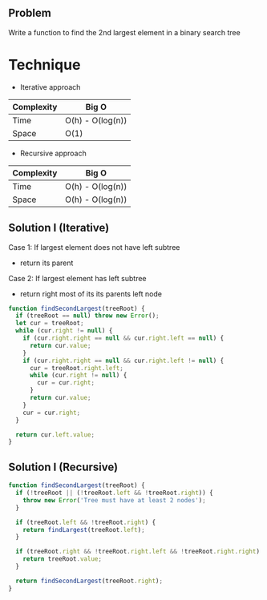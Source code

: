 
## Problem 

Write a function to find the 2nd largest element in a binary search tree

# Technique

- Iterative approach

| Complexity | Big O            |
|------------|------------------|
| Time       | O(h) - O(log(n)) |
| Space      | O(1)             |

- Recursive approach

| Complexity | Big O            |
|------------|------------------|
| Time       | O(h) - O(log(n)) |
| Space      | O(h) - O(log(n)) |

## Solution I (Iterative)

Case 1: If largest element does not have left subtree

- return its parent

Case 2: If largest element has left subtree

- return right most of its its parents left node

```javascript
function findSecondLargest(treeRoot) {
  if (treeRoot == null) throw new Error();
  let cur = treeRoot;
  while (cur.right != null) {
    if (cur.right.right == null && cur.right.left == null) {
      return cur.value;
    }
    if (cur.right.right == null && cur.right.left != null) {
      cur = treeRoot.right.left;
      while (cur.right != null) {
        cur = cur.right;
      }
      return cur.value;
    }
    cur = cur.right;
  }

  return cur.left.value;
}
```

## Solution I (Recursive)

```javascript
function findSecondLargest(treeRoot) {
  if (!treeRoot || (!treeRoot.left && !treeRoot.right)) {
    throw new Error('Tree must have at least 2 nodes');
  }

  if (treeRoot.left && !treeRoot.right) {
    return findLargest(treeRoot.left);
  }

  if (treeRoot.right && !treeRoot.right.left && !treeRoot.right.right) {
    return treeRoot.value;
  }

  return findSecondLargest(treeRoot.right);
}
```
